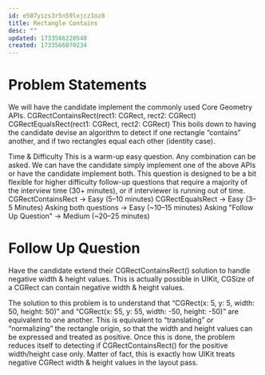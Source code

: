 ```yaml
---
id: e507yizs3r5n59lxjcz1oz8
title: Rectangle Contains
desc: ""
updated: 1733566220548
created: 1733566070234
---
```


# Problem Statements

We will have the candidate implement the commonly used Core Geometry APIs.
CGRectContainsRect(rect1: CGRect, rect2: CGRect)
CGRectEqualsRect(rect1: CGRect, rect2: CGRect)
This boils down to having the candidate devise an algorithm to detect if one rectangle “contains” another, and if two rectangles equal each other (identity case).

Time & Difficulty
This is a warm-up easy question. Any combination can be asked. We can have the candidate simply implement one of the above APIs or have the candidate implement both. This question is designed to be a bit flexible for higher difficulty follow-up questions that require a majority of the interview time (30+ minutes), or if interviewer is running out of time.
CGRectContainsRect → Easy (5–10 minutes)
CGRectEqualsRect → Easy (3–5 Minutes)
Asking both questions → Easy (~10–15 minutes)
Asking "Follow Up Question" → Medium (~20–25 minutes)

# Follow Up Question
Have the candidate extend their CGRectContainsRect() solution to handle negative width & height values. This is actually possible in UIKit, CGSize of a CGRect can contain negative width & height values. 

The solution to this problem is to understand that “CGRect(x: 5, y: 5, width: 50, height: 50)” and “CGRect(x: 55, y: 55, width: -50, height: -50)” are equivalent to one another. This is equivalent to “translating” or “normalizing” the rectangle origin, so that the width and height values can be expressed and treated as positive. Once this is done, the problem reduces itself to detecting if CGRectContainsRect() for the positive width/height case only. Matter of fact, this is exactly how UIKit treats negative CGRect width & height values in the layout pass.

